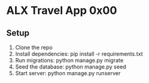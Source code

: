 # ALX Travel App 0x00

## Setup

1. Clone the repo
2. Install dependencies: pip install -r requirements.txt
3. Run migrations: python manage.py migrate
4. Seed the database: python manage.py seed
5. Start server: python manage.py runserver

